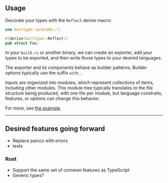## Usage

Decorate your types with the `Reflect` derive macro:

```rust
use burrtype::prelude::*;

#[derive(burrtype::Reflect)]
pub struct Foo;
```

In your `build.rs` or another binary, we can create an exporter, add your types to be exported, and then write those types to your desired languages.

The exporter and its components behave as builder patterns. Builder options typically use the suffix `with_`.

Inputs are organized into modules, which represent collections of items, including other modules. This module tree typically translates to the file structure being produced, with one file per module, but language constraits, features, or options can change this behavior.

For more, see [the example](examples/sandbox/).

---

## Desired features going forward

- Replace panics with errors
- tests

### Rust

- Support the same set of common features as TypeScript
- Generic types?